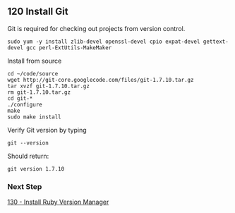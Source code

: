 ## 120 Install Git

Git is required for checking out projects from version control.

```
sudo yum -y install zlib-devel openssl-devel cpio expat-devel gettext-devel gcc perl-ExtUtils-MakeMaker
```

Install from source

```
cd ~/code/source
wget http://git-core.googlecode.com/files/git-1.7.10.tar.gz
tar xvzf git-1.7.10.tar.gz
rm git-1.7.10.tar.gz
cd git-*
./configure
make
sudo make install
```

Verify Git version by typing

```
git --version
```

Should return:

```console
git version 1.7.10
```

### Next Step

[130 - Install Ruby Version Manager](https://github.com/remomueller/documentation/tree/master/centos/130-install-rvm.md)
